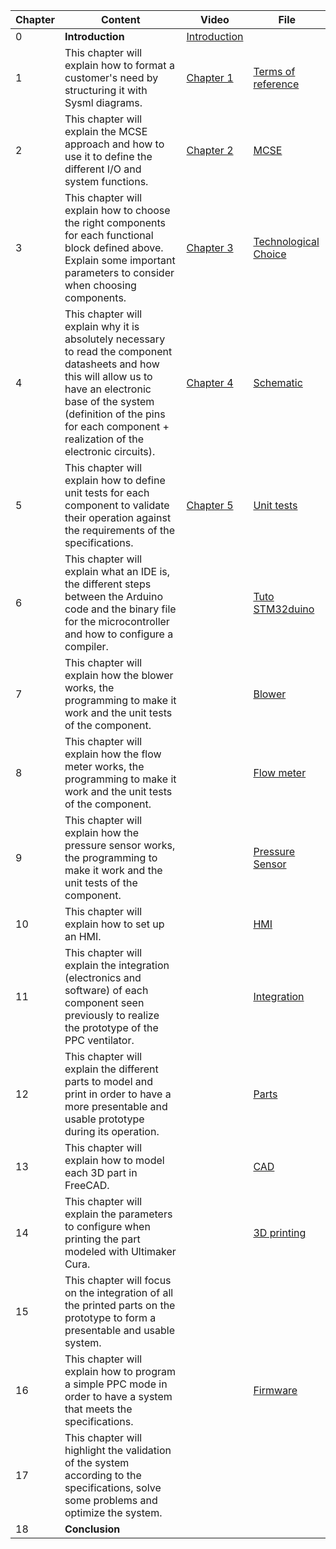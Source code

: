 | Chapter  | Content | Video  | File |
| ------------- | ------------- | ------------- | ------------- |
| 0  | **Introduction**  | [Introduction](https://www.youtube.com/watch?v=J2UsDe6RBvU&ab_channel=MakAir-Projetopensource) |  |
| 1  | This chapter will explain how to format a customer's need by structuring it with Sysml diagrams.  | [Chapter 1](https://www.youtube.com/watch?v=lZZDJNnGtbw&ab_channel=MakAir-Projetopensource)  | [Terms of reference](https://github.com/makers-for-life/makair-cpap/tree/master/Conception-CPAP)   |
| 2  | This chapter will explain the MCSE approach and how to use it to define the different I/O and system functions. |[Chapter 2](https://www.youtube.com/watch?v=BaCOPvmWCng&t=80s&ab_channel=MakAir-Projetopensource) | [MCSE](https://github.com/makers-for-life/makair-cpap/tree/master/Conception-CPAP)  |
| 3  | This chapter will explain how to choose the right components for each functional block defined above. Explain some important parameters to consider when choosing components. | [Chapter 3](https://www.youtube.com/watch?v=_1S2HhT8ymI&t=1s&ab_channel=MakAir-Projetopensource) | [Technological Choice](https://github.com/makers-for-life/makair-cpap/tree/master/Conception-CPAP)  |
| 4  | This chapter will explain why it is absolutely necessary to read the component datasheets and how this will allow us to have an electronic base of the system (definition of the pins for each component + realization of the electronic circuits).  | [Chapter 4](https://www.youtube.com/watch?v=aWXtmY03doI&ab_channel=MakAir-Projetopensource) | [Schematic](https://github.com/makers-for-life/makair-cpap/blob/master/Various-CPAP/Circuit_prototypage.png) |
| 5  | This chapter will explain how to define unit tests for each component to validate their operation against the requirements of the specifications.  | [Chapter 5](https://www.youtube.com/watch?v=EbR67JvbmO0&ab_channel=MakAir-Projetopensource) |[Unit tests](https://github.com/makers-for-life/makair-cpap/blob/master/Conception-CPAP/Tests_PPC.pdf)  |
| 6  | This chapter will explain what an IDE is, the different steps between the Arduino code and the binary file for the microcontroller and how to configure a compiler. |   | [Tuto STM32duino](https://github.com/makers-for-life/makair-cpap/blob/master/Educational-videos/Educational-sheets/Tuto_stm32duino.pdf)  |
| 7  | This chapter will explain how the blower works, the programming to make it work and the unit tests of the component. |  | [Blower](https://github.com/makers-for-life/makair-cpap/blob/master/Educational-videos/Educational-sheets/Ptech_Blower.pdf)  |
| 8  | This chapter will explain how the flow meter works, the programming to make it work and the unit tests of the component.  |   | [Flow meter](https://github.com/makers-for-life/makair-cpap/blob/master/Educational-videos/Educational-sheets/Ptech_debitmetre.pdf)  |
| 9  | This chapter will explain how the pressure sensor works, the programming to make it work and the unit tests of the component. |   | [Pressure Sensor](https://github.com/makers-for-life/makair-cpap/blob/master/Educational-videos/Educational-sheets/Ptech_capteur_pression.pdf)  |
| 10  | This chapter will explain how to set up an HMI.  |   | [HMI](https://github.com/makers-for-life/makair-cpap/blob/master/Educational-videos/Educational-sheets/Ptech_IHM.pdf) |
| 11  | This chapter will explain the integration (electronics and software) of each component seen previously to realize the prototype of the PPC ventilator. |  | [Integration](https://github.com/makers-for-life/makair-cpap/blob/master/Educational-videos/Educational-sheets/Ptech_Integration.pdf) |
| 12  | This chapter will explain the different parts to model and print in order to have a more presentable and usable prototype during its operation. |   | [Parts](https://github.com/makers-for-life/makair-cpap/tree/master/Parts-CPAP) |
| 13  | This chapter will explain how to model each 3D part in FreeCAD.  |  | [CAD](https://github.com/makers-for-life/makair-cpap/blob/master/Educational-videos/Educational-sheets/Maquette_3D.pdf) |
| 14  | This chapter will explain the parameters to configure when printing the part modeled with Ultimaker Cura. |  |  [3D printing](https://github.com/makers-for-life/makair-cpap/blob/master/Educational-videos/Educational-sheets/Maquette_3D.pdf) |
| 15  | This chapter will focus on the integration of all the printed parts on the prototype to form a presentable and usable system.  |   |   |
| 16  | This chapter will explain how to program a simple PPC mode in order to have a system that meets the specifications. |   | [Firmware](https://github.com/makers-for-life/makair-cpap/tree/master/Firmware-CPAP)  |
| 17  | This chapter will highlight the validation of the system according to the specifications, solve some problems and optimize the system.  |  |  |
| 18  | **Conclusion** |  |  |
